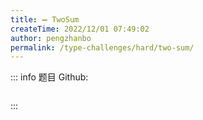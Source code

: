 ```yaml
---
title: ➖ TwoSum
createTime: 2022/12/01 07:49:02
author: pengzhanbo
permalink: /type-challenges/hard/two-sum/
---
```


::: info 题目
Github: []()

```ts

```

:::
